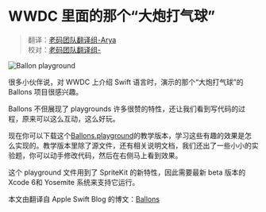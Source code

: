 # WWDC 里面的那个“大炮打气球”

> 翻译：[老码团队翻译组-Arya](http://weibo.com/littlekok/)  
> 校对：[老码团队翻译组-](Jame)

![Ballon playground](https://devimages.apple.com.edgekey.net/swift/images/swift-screenshot.jpg)

很多小伙伴说，对 WWDC 上介绍 Swift 语言时，演示的那个“大炮打气球”的 Ballons 项目很感兴趣。

Ballons 不但展现了 playgrounds 许多很赞的特性，还让我们看到写代码的过程，原来可以这么互动，这么好玩。

现在你可以下载这个[Ballons.playground](https://developer.apple.com/swift/blog/downloads/Balloons.zip)的教学版本，学习这些有趣的效果是怎么实现的。教学版本里除了源文件，还有相关说明文档，我们还出了一些小小的实验题，你可以动手修改代码，然后在右侧马上看到效果。

这个 playground 文件用到了 SpriteKit 的新特性，因此需要最新 beta 版本的 Xcode 6和 Yosemite 系统来支持它运行。

本文由翻译自 Apple Swift Blog 的博文：[Ballons](https://developer.apple.com/swift/blog/?id=9) 
